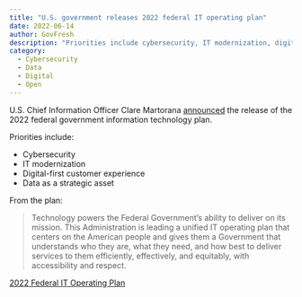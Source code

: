 ```yaml
---
title: "U.S. government releases 2022 federal IT operating plan"
date: 2022-06-14
author: GovFresh
description: "Priorities include cybersecurity, IT modernization, digital customer experience and data."
category:
  - Cybersecurity
  - Data
  - Digital
  - Open
---
```


U.S. Chief Information Officer Clare Martorana [announced](https://www.cio.gov/2022-06-10-it-ops-plan/) the release of the 2022 federal government information technology plan.

Priorities include:

- Cybersecurity
- IT modernization
- Digital-first customer experience
- Data as a strategic asset

From the plan:

> Technology powers the Federal Government’s ability to deliver on its mission. This Administration is leading a unified IT operating plan that centers on the American people and gives them a Government that understands who they are, what they need, and how best to deliver services to them efficiently, effectively, and equitably, with accessibility and respect.

[2022 Federal IT Operating Plan](https://www.cio.gov/assets/files/Federal-IT-Operating-Plan-June-2022.pdf)
